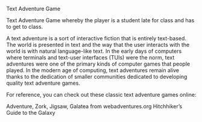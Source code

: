 Text Adventure Game

Text Adventure Game whereby the player is a student late for class and has to get to class.

A text adventure is a sort of interactive fiction that is entirely text-based. The world is presented in text and the way that the user interacts with the world is with natural language-like text. In the early days of computers where terminals and text-user interfaces (TUIs) were the norm, text adventures were one of the primary kinds of computer games that people played. In the modern age of computing, text adventures remain alive thanks to the dedication of smaller communities dedicated to developing quality text adventure games.

For reference, you can check out these classic text adventure games online:

Adventure, Zork, Jigsaw, Galatea from webadventures.org
Hitchhiker’s Guide to the Galaxy 
